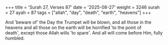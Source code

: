 +++
title = 'Surah 27, Verses 87'
date = '2025-08-27'
weight = 3246
surah = 27
ayah = 87
tags = ["allah", "day", "death", "earth", "heavens"]
+++

And ˹beware of˺ the Day the Trumpet will be blown, and all those in the heavens and all those on the earth will be horrified ˹to the point of death˺, except those Allah wills ˹to spare˺. And all will come before Him, fully humbled.